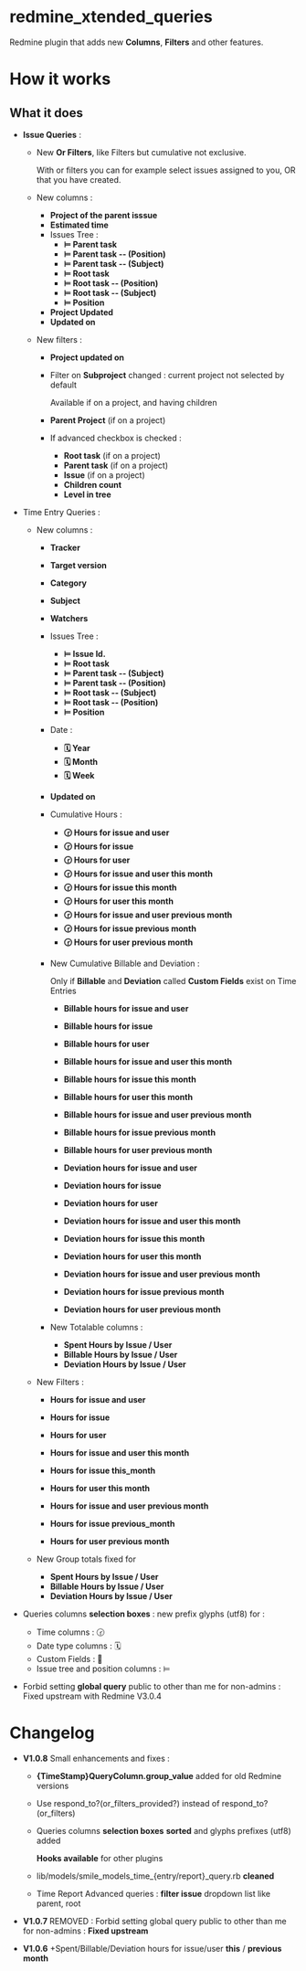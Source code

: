 redmine_xtended_queries
=======================


Redmine plugin that adds new **Columns**, **Filters** and other features.

# How it works

## What it does

* **Issue Queries** :

  * New **Or Filters**, like Filters but cumulative not exclusive.

    With or filters you can for example select issues assigned to you, OR that you have created.

  * New columns :
    * **Project of the parent isssue**
    * **Estimated time**
    * Issues Tree :
      * **⊨ Parent task**
      * **⊨ Parent task -- (Position)**
      * **⊨ Parent task -- (Subject)**
      * **⊨ Root task**
      * **⊨ Root task -- (Position)**
      * **⊨ Root task -- (Subject)**
      * **⊨ Position**
    * **Project Updated**
    * **Updated on**

  * New filters :
    * **Project updated on**
    * Filter on **Subproject** changed : current project not selected by default

      Available if on a project, and having children

    * **Parent Project** (if on a project)
    * If advanced checkbox is checked :
      * **Root task** (if on a project)
      * **Parent task** (if on a project)
      * **Issue** (if on a project)
      * **Children count**
      * **Level in tree**

* Time Entry Queries :
  * New columns :
    * **Tracker**
    * **Target version**
    * **Category**
    * **Subject**
    * **Watchers**
    * Issues Tree :
      * **⊨ Issue Id.**
      * **⊨ Root task**
      * **⊨ Parent task -- (Subject)**
      * **⊨ Parent task -- (Position)**
      * **⊨ Root task -- (Subject)**
      * **⊨ Root task -- (Position)**
      * **⊨ Position**
    * Date :
      * **🗓 Year**
      * **🗓 Month**
      * **🗓 Week**
    * **Updated on**
    * Cumulative Hours :
      * **🕝 Hours for issue and user**
      * **🕝 Hours for issue**
      * **🕝 Hours for user**
      * **🕝 Hours for issue and user this month**
      * **🕝 Hours for issue this month**
      * **🕝 Hours for user this month**
      * **🕝 Hours for issue and user previous month**
      * **🕝 Hours for issue previous month**
      * **🕝 Hours for user previous month**
    * New Cumulative Billable and Deviation :

      Only if **Billable** and **Deviation** called **Custom Fields** exist on Time Entries

      * **Billable hours for issue and user**
      * **Billable hours for issue**
      * **Billable hours for user**
      * **Billable hours for issue and user this month**
      * **Billable hours for issue this month**
      * **Billable hours for user this month**
      * **Billable hours for issue and user previous month**
      * **Billable hours for issue previous month**
      * **Billable hours for user previous month**

      * **Deviation hours for issue and user**
      * **Deviation hours for issue**
      * **Deviation hours for user**
      * **Deviation hours for issue and user this month**
      * **Deviation hours for issue this month**
      * **Deviation hours for user this month**
      * **Deviation hours for issue and user previous month**
      * **Deviation hours for issue previous month**
      * **Deviation hours for user previous month**
    * New Totalable columns :
      * **Spent Hours by Issue / User**
      * **Billable Hours by Issue / User**
      * **Deviation Hours by Issue / User**

  * New Filters :
    * **Hours for issue and user**
    * **Hours for issue**
    * **Hours for user**

    * **Hours for issue and user this month**
    * **Hours for issue this_month**
    * **Hours for user this month**

    * **Hours for issue and user previous month**
    * **Hours for issue previous_month**
    * **Hours for user previous month**

  * New Group totals fixed for
    * **Spent Hours by Issue / User**
    * **Billable Hours by Issue / User**
    * **Deviation Hours by Issue / User**

* Queries columns **selection boxes** : new prefix glyphs (utf8) for :
  * Time columns : 🕝
  * Date type columns : 🗓
  * Custom Fields : 🔧
  * Issue tree and position columns : ⊨

* Forbid setting **global query** public to other than me for non-admins : Fixed upstream with Redmine V3.0.4

# Changelog

* **V1.0.8** Small enhancements and fixes :

  * **{TimeStamp}QueryColumn.group_value** added for old Redmine versions

  * Use respond_to?(or_filters_provided?) instead of respond_to?(or_filters)

  * Queries columns **selection boxes** **sorted** and glyphs prefixes (utf8) added

    **Hooks available** for other plugins

  * lib/models/smile_models_time_{entry/report}_query.rb **cleaned**
  * Time Report Advanced queries : **filter issue** dropdown list like parent, root

* **V1.0.7** REMOVED : Forbid setting global query public to other than me for non-admins : **Fixed upstream**

* **V1.0.6** +Spent/Billable/Deviation hours for issue/user **this** / **previous month**
